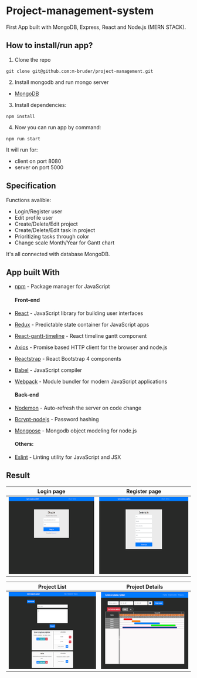 # Project-management-system 
First App built with MongoDB, Express, React and Node.js (MERN STACK). 

## How to install/run app?
1. Clone the repo
```
git clone git@github.com:m-bruder/project-management.git
```
2. Install mongodb and run mongo server
* [MongoDB](https://docs.mongodb.com/manual/installation/)
3. Install dependencies:
```
npm install
```
4. Now you can run app by command:
```
npm run start
```

It will run for:
* client on port 8080
* server on port 5000

## Specification
Functions avalible:

- Login/Register user
- Edit profile user
- Create/Delete/Edit project
- Create/Delete/Edit task in project
- Prioritizing tasks through color
- Change scale Month/Year for Gantt chart

It's all connected with database MongoDB.

## App built With

- [npm](https://www.npmjs.com/) - Package manager for JavaScript

  #### Front-end

- [React](https://reactjs.org/) - JavaScript library for building user interfaces
- [Redux](https://redux.js.org/) - Predictable state container for JavaScript apps
- [React-gantt-timeline](https://github.com/guiqui/react-timeline-gantt) - React timeline gantt component
- [Axios](https://github.com/axios/axios) - Promise based HTTP client for the browser and node.js
- [Reactstrap](https://reactstrap.github.io/) -  React Bootstrap 4 components
- [Babel](https://babeljs.io/) - JavaScript compiler
- [Webpack](https://webpack.js.org/) - Module bundler for modern JavaScript applications

  #### Back-end

- [Nodemon](https://nodemon.io/) - Auto-refresh the server on code change
- [Bcrypt-nodejs](https://www.npmjs.com/package/bcrypt-nodejs) - Password hashing 
- [Mongoose](https://mongoosejs.com/) - Mongodb object modeling for node.js

  #### Others:

- [Eslint](https://eslint.org/) - Linting utility for JavaScript and JSX

## Result
Login page         |  Register page
:-------------------------:|:-------------------------:
<img src="https://github.com/M-Bruder/Project-management/blob/master/img-readme/login.png" width="450" height="210" alt="login-img"> | <img src="https://github.com/M-Bruder/Project-management/blob/master/img-readme/register.png" width="450" height="210" alt="register-img">

Project List            | Project Details 
:-------------------------:|:-------------------------:
<img src="https://github.com/M-Bruder/Project-management/blob/master/img-readme/project.png" width="450" height="210" alt="project-img"> | <img src="https://github.com/M-Bruder/Project-management/blob/master/img-readme/gantt.png" width="450" height="210" alt="gantt-img">


